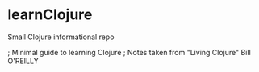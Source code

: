 # learnClojure
Small Clojure informational repo

; Minimal guide to learning Clojure
; Notes taken from "Living Clojure" Bill O'REILLY
